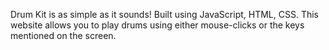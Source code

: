 Drum Kit is as simple as it sounds! Built using JavaScript, HTML, CSS. This website allows you to play drums using either mouse-clicks or the keys mentioned on the screen.
